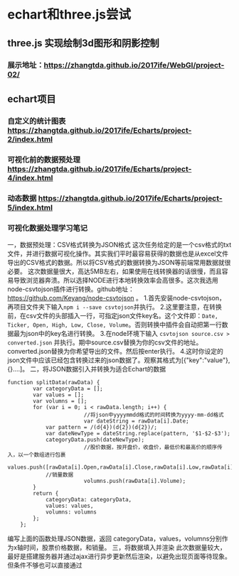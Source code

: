 # echart和three.js尝试
## three.js 实现绘制3d图形和阴影控制
### 展示地址：https://zhangtda.github.io/2017ife/WebGl/project-02/
## echart项目
### 自定义的统计图表 https://zhangtda.github.io/2017ife/Echarts/project-2/index.html
### 可视化前的数据预处理 https://zhangtda.github.io/2017ife/Echarts/project-4/index.html
### 动态数据 https://zhangtda.github.io/2017ife/Echarts/project-5/index.html

### 可视化数据处理学习笔记
一，数据预处理：CSV格式转换为JSON格式
				这次任务给定的是一个csv格式的txt文件，并进行数据可视化操作。其实我们平时最容易获得的数据也是从excel文件导出的CSV格式的数据。所以将CSV格式的数据转换为JSON等前端常用数据就很必要。
				这次数据量很大，高达5MB左右，如果使用在线转换器的话很慢，而且容易导致浏览器奔溃。所以选择NODE进行本地转换效率会高很多。这次我选用node-csvtojson插件进行转换。github地址：https://github.com/Keyang/node-csvtojson 。
				1.首先安装node-csvtojson，再项目文件夹下输入`npm i --save csvtojson`并执行。
				2.这里要注意，在转换前，在csv文件的头部插入一行，可指定json文件key名。这个文件即：`Date, Ticker, Open, High, Low, Close, Volume`。否则转换中插件会自动把第一行数据最为json中的key名进行转换。
				3.在node环境下输入 `csvtojson source.csv > converted.json` 并执行。期中source.csv替换为你的csv文件的地址。converted.json替换为你希望导出的文件。然后按enter执行。
				4.这时你设定的json文件中应该已经包含转换过来的json数据了。观察其格式为[{"key":"value"},{}....]。
二，将JSON数据引入并转换为适合Echart的数据

```
function splitData(rawData) {
        var categoryData = [];
        var values = [];
        var volumns = [];
        for (var i = 0; i < rawData.length; i++) {
						//将json中yyyymmdd格式的时间转换为yyyy-mm-dd格式
						var dateString = rawData[i].Date;
            var pattern = /(d{4})(d{2})(d{2})/;
            var dateNewType = dateString.replace(pattern, '$1-$2-$3');
            categoryData.push(dateNewType);
						//股价数据，按开盘价，收盘价，最低价和最高价的顺序传入，以一个数组进行包裹
            values.push([rawData[i].Open,rawData[i].Close,rawData[i].Low,rawData[i].High]);
            //销量数据
						volumns.push(rawData[i].Volume);
        }
        return {
            categoryData: categoryData,
            values: values,
            volumns: volumns
        };
    };
```
编写上面的函数处理JSON数据，返回  categoryData，values，volumns分别作为x轴时间，股票价格数据，和销量。
三，将数据填入并渲染
此次数据量较大，最好是搭建服务器并通过ajax进行异步更新然后渲染，以避免出现页面等待现象。但条件不够也可以直接通过<script>标签引入数据。然后在series里data属性中设定数据。并加入datazoom和brush组件，设置合适的距离。
